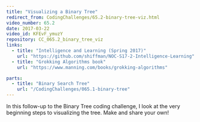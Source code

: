 ```yaml
---
title: "Visualizing a Binary Tree"
redirect_from: CodingChallenges/65.2-binary-tree-viz.html
video_number: 65.2
date: 2017-03-22
video_id: KFEvF_ymuzY
repository: CC_065.2_binary_tree_viz
links:
  - title: "Intelligence and Learning (Spring 2017)"
    url: "https://github.com/shiffman/NOC-S17-2-Intelligence-Learning"
  - title: "Grokking Algorithms book"
    url: "https://www.manning.com/books/grokking-algorithms"

parts:
  - title: "Binary Search Tree"
    url: "/CodingChallenges/065.1-binary-tree"
---
```


In this follow-up to the Binary Tree coding challenge, I look at the very beginning steps to visualizing the tree. Make and share your own!
